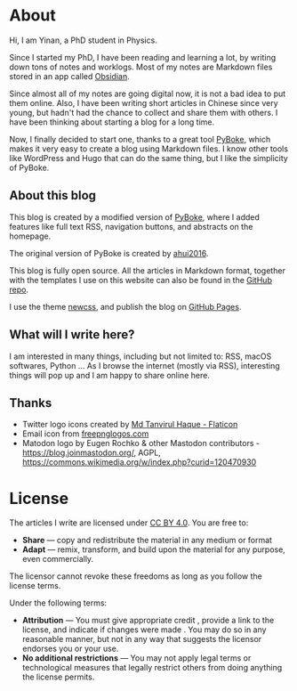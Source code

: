 # About

Hi, I am Yinan, a PhD student in Physics.
 
Since I started my PhD, I have been reading and learning a lot, by writing down tons of notes and worklogs. Most of my notes are Markdown files stored in an app called [Obsidian](https://obsidian.md/).

Since almost all of my notes are going digital now, it is not a bad idea to put them online. Also, I have been writing short articles in Chinese since very young, but hadn't had the chance to collect and share them with others. I have been thinking about starting a blog for a long time. 

Now, I finally decided to start one, thanks to a great tool [PyBoke](https://github.com/ahui2016/pyboke), which makes it very easy to create a blog using Markdown files. I know other tools like WordPress and Hugo that can do the same thing, but I like the simplicity of PyBoke. 

## About this blog

This blog is created by a modified version of [PyBoke](https://github.com/yinan-c/pyboke), where I added features like full text RSS, navigation buttons, and abstracts on the homepage.

The original version of PyBoke is created by [ahui2016](https://github.com/ahui2016).

This blog is fully open source. All the articles in Markdown format, together with the templates I use on this website can also be found in the [GitHub repo](https://github.com/yinan-c/blog).

I use the theme [newcss](https://newcss.net/), and publish the blog on [GitHub Pages](https://pages.github.com/).

## What will I write here?

I am interested in many things, including but not limited to: RSS, macOS softwares, Python ... As I browse the internet (mostly via RSS), interesting things will pop up and I am happy to share online here.

## Thanks

- Twitter logo icons created by [Md Tanvirul Haque - Flaticon](https://www.flaticon.com/free-icon/twitter_3670151)
- Email icon from [freepnglogos.com](https://www.freepnglogos.com/images/email-13765.html)
- Matodon logo by Eugen Rochko &amp; other Mastodon contributors - https://blog.joinmastodon.org/, AGPL, https://commons.wikimedia.org/w/index.php?curid=120470930

# License

The articles I write are licensed under [CC BY 4.0](https://creativecommons.org/licenses/by/4.0/). You are free to: 
- **Share** — copy and redistribute the material in any medium or format
- **Adapt** — remix, transform, and build upon the material
for any purpose, even commercially.

The licensor cannot revoke these freedoms as long as you follow the license terms.

Under the following terms:

- **Attribution** — You must give appropriate credit , provide a link to the license, and indicate if changes were made . You may do so in any reasonable manner, but not in any way that suggests the licensor endorses you or your use.
- **No additional restrictions** — You may not apply legal terms or technological measures that legally restrict others from doing anything the license permits.
